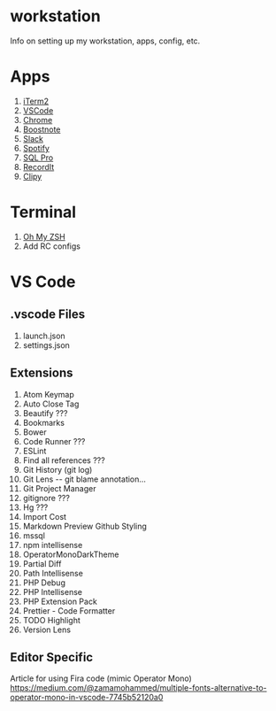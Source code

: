 # workstation
Info on setting up my workstation, apps, config, etc.

# Apps

1. [iTerm2](https://www.iterm2.com/downloads.html)
2. [VSCode](https://code.visualstudio.com/download)
3. [Chrome](https://www.google.com/chrome)
4. [Boostnote](https://boostnote.io/)
5. [Slack](https://slack.com/)
6. [Spotify](https://www.spotify.com/us/)
7. [SQL Pro](https://www.sequelpro.com/)
8. [RecordIt](http://recordit.co/)
9. [Clipy](https://clipy-app.com/)

# Terminal

 1. [Oh My ZSH](http://ohmyz.sh/)
 2. Add RC configs


# VS Code

## .vscode Files

1. launch.json
2. settings.json

## Extensions

1. Atom Keymap
2. Auto Close Tag
3. Beautify ???
4. Bookmarks
5. Bower
6. Code Runner ???
7. ESLint
8. Find all references ???
9. Git History (git log)
10. Git Lens -- git blame annotation...
11. Git Project Manager
12. gitignore ???
13. Hg ???
14. Import Cost
15. Markdown Preview Github Styling
16. mssql
17. npm intellisense
18. OperatorMonoDarkTheme
19. Partial Diff
20. Path Intellisense
21. PHP Debug
22. PHP Intellisense
23. PHP Extension Pack
24. Prettier - Code Formatter
25. TODO Highlight
26. Version Lens

## Editor Specific

Article for using Fira code (mimic Operator Mono) https://medium.com/@zamamohammed/multiple-fonts-alternative-to-operator-mono-in-vscode-7745b52120a0
